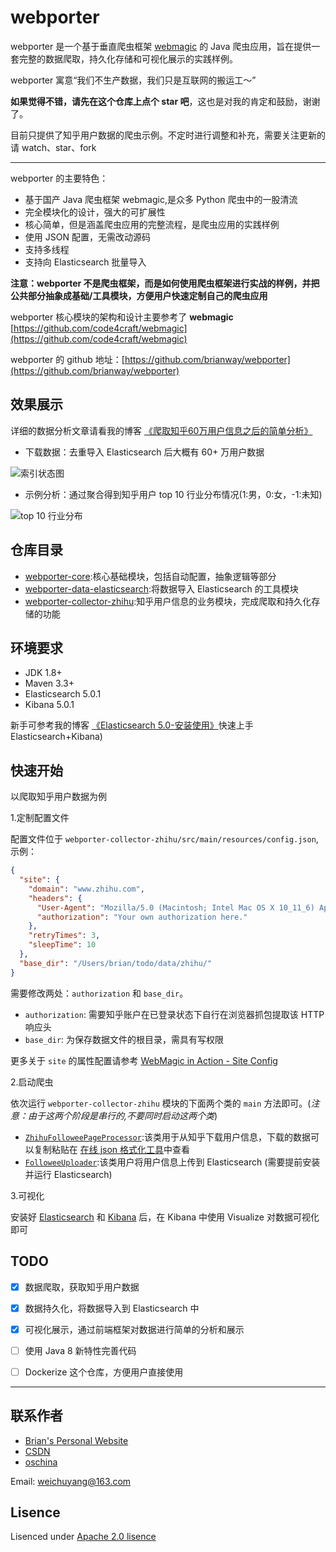 # webporter

webporter 是一个基于垂直爬虫框架 [webmagic](http://webmagic.io/) 的 Java 爬虫应用，旨在提供一套完整的数据爬取，持久化存储和可视化展示的实践样例。

webporter 寓意“我们不生产数据，我们只是互联网的搬运工～”

**如果觉得不错，请先在这个仓库上点个 star 吧**，这也是对我的肯定和鼓励，谢谢了。

目前只提供了知乎用户数据的爬虫示例。不定时进行调整和补充，需要关注更新的请 watch、star、fork

---

webporter 的主要特色：

- 基于国产 Java 爬虫框架 webmagic,是众多 Python 爬虫中的一股清流
- 完全模块化的设计，强大的可扩展性
- 核心简单，但是涵盖爬虫应用的完整流程，是爬虫应用的实践样例
- 使用 JSON 配置，无需改动源码
- 支持多线程
- 支持向 Elasticsearch 批量导入

**注意：webporter 不是爬虫框架，而是如何使用爬虫框架进行实战的样例，并把公共部分抽象成基础/工具模块，方便用户快速定制自己的爬虫应用**

webporter 核心模块的架构和设计主要参考了  **webmagic**
[https://github.com/code4craft/webmagic](https://github.com/code4craft/webmagic)

webporter 的 github 地址：[https://github.com/brianway/webporter](https://github.com/brianway/webporter)

## 效果展示

详细的数据分析文章请看我的博客 [《爬取知乎60万用户信息之后的简单分析》](http://brianway.github.io/2016/12/20/webporter-zhihu-user-analysis/)

- 下载数据：去重导入 Elasticsearch 后大概有 60+ 万用户数据

![索引状态图](http://7xph6d.com1.z0.glb.clouddn.com/webporter_%E7%9F%A5%E4%B9%8E-%E7%94%A8%E6%88%B7%E6%95%B0%E6%8D%AE%E5%9C%A8ES%E7%B4%A2%E5%BC%95%E7%8A%B6%E6%80%81.jpg)

- 示例分析：通过聚合得到知乎用户 top 10 行业分布情况(1:男，0:女，-1:未知)

![top 10 行业分布](http://7xph6d.com1.z0.glb.clouddn.com/webporter_%E7%9F%A5%E4%B9%8E-top10%E8%A1%8C%E4%B8%9A%E5%88%86%E5%B8%83.png)


## 仓库目录

- [webporter-core](/webporter-core):核心基础模块，包括自动配置，抽象逻辑等部分
- [webporter-data-elasticsearch](/webporter-data-elasticsearch):将数据导入 Elasticsearch 的工具模块
- [webporter-collector-zhihu](/webporter-collector-zhihu):知乎用户信息的业务模块，完成爬取和持久化存储的功能

## 环境要求

- JDK 1.8+
- Maven 3.3+
- Elasticsearch 5.0.1
- Kibana 5.0.1

新手可参考我的博客 [《Elasticsearch 5.0-安装使用》](http://brianway.github.io/2016/12/13/elasticsearch-installation/)快速上手 Elasticsearch+Kibana)

## 快速开始

以爬取知乎用户数据为例

1.定制配置文件

配置文件位于 `webporter-collector-zhihu/src/main/resources/config.json`, 示例：

```json
{
  "site": {
    "domain": "www.zhihu.com",
    "headers": {
      "User-Agent": "Mozilla/5.0 (Macintosh; Intel Mac OS X 10_11_6) AppleWebKit/537.36 (KHTML, like Gecko) Chrome/53.0.2785.143 Safari/537.36",
      "authorization": "Your own authorization here."
    },
    "retryTimes": 3,
    "sleepTime": 10
  },
  "base_dir": "/Users/brian/todo/data/zhihu/"
}
```

需要修改两处：`authorization` 和 `base_dir`。

- `authorization`: 需要知乎账户在已登录状态下自行在浏览器抓包提取该 HTTP 响应头
- `base_dir`: 为保存数据文件的根目录，需具有写权限

更多关于 `site` 的属性配置请参考 [WebMagic in Action - Site Config](http://webmagic.io/docs/zh/posts/ch4-basic-page-processor/spider-config.html)

2.启动爬虫

依次运行 `webporter-collector-zhihu` 模块的下面两个类的 `main` 方法即可。(*注意：由于这两个阶段是串行的,不要同时启动这两个类*)

- [`ZhihuFolloweePageProcessor`](/webporter-collector-zhihu/src/main/java/com/brianway/webporter/collector/zhihu/download/ZhihuFolloweePageProcessor.java):该类用于从知乎下载用户信息，下载的数据可以复制粘贴在 [在线 json 格式化工具](http://tool.oschina.net/codeformat/json)中查看
- [`FolloweeUploader`](/webporter-collector-zhihu/src/main/java/com/brianway/webporter/collector/zhihu/upload/FolloweeUploader.java):该类用户将用户信息上传到 Elasticsearch (需要提前安装并运行 Elasticsearch)


3.可视化

安装好 [Elasticsearch](https://www.elastic.co/guide/en/elasticsearch/reference/5.0/index.html) 和 [Kibana](https://www.elastic.co/guide/en/kibana/5.0/index.html) 后，在 Kibana 中使用 Visualize 对数据可视化即可


## TODO

* [x] 数据爬取，获取知乎用户数据
* [x] 数据持久化，将数据导入到 Elasticsearch 中
* [x] 可视化展示，通过前端框架对数据进行简单的分析和展示
* [ ] 使用 Java 8 新特性完善代码
* [ ] Dockerize 这个仓库，方便用户直接使用


-----

## 联系作者

- [Brian's Personal Website](http://brianway.github.io/)
- [CSDN](http://blog.csdn.net/h3243212/)
- [oschina](http://my.oschina.net/brianway)


Email: weichuyang@163.com



## Lisence

Lisenced under [Apache 2.0 lisence](http://opensource.org/licenses/Apache-2.0)
